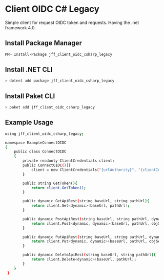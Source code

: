 # Client OIDC C# Legacy
Simple client for request OIDC token and requests. Having the .net framework 4.0.

## Install Package Manager

```bash
PM> Install-Package jff_client_oidc_csharp_legacy
```

## Install .NET CLI

```bash
> dotnet add package jff_client_oidc_csharp_legacy
```

## Install Paket CLI

```bash
> paket add jff_client_oidc_csharp_legacy
```

## Example Usage

```bash
using jff_client_oidc_csharp_legacy;

namespace ExampleConnectOIDC
{
    public class ConnectOIDC
    {
        private readonly ClientCredentials client;
        public ConnectOIDC(){}
            client = new ClientCredentials("{urlAuthority}", "{clientId}", "{clientSecret}", new string[] { "openid" });
        }

        public string GetToken(){
            return client.GetToken();
        }

        public dynamic GetApiRest(string baseUrl, string pathUrl){
            return client.Get<dynamic>(baseUrl, pathUrl);
        }

        public dynamic PostApiRest(string baseUrl, string pathUrl, dynamic objSend){
            return client.Post<dynamic, dynamic>(baseUrl, pathUrl, objSend);
        }

        public dynamic PutApiRest(string baseUrl, string pathUrl, dynamic objSend){
            return client.Put<dynamic, dynamic>(baseUrl, pathUrl, objSend);
        }

        public dynamic DeleteApiRest(string baseUrl, string pathUrl){
            return client.Delete<dynamic>(baseUrl, pathUrl);
        }
    }
 }
```
